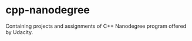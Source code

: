 # cpp-nanodegree
Containing projects and assignments of C++ Nanodegree program offered by Udacity. 
